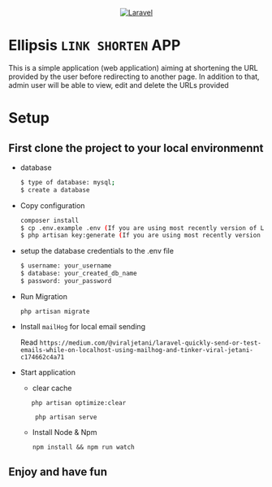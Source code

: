 

<p align="center">
<a href="https://packagist.org/packages/laravel/framework"><img src="https://img.shields.io/badge/label-Laravel-blue" alt="Laravel"></a>
</p>


# Ellipsis `LINK SHORTEN` APP

This is a simple application (web application) aiming at shortening the URL provided by the user before redirecting to another page. In addition to that, admin user will be able to view, edit and delete the URLs provided

# Setup
## First clone the project to your local environmennt
- database

  ```sh
  $ type of database: mysql;
  $ create a database
  
- Copy configuration

  ```sh
  composer install
  $ cp .env.example .env (If you are using most recently version of Laravel no need for this step)
  $ php artisan key:generate (If you are using most recently version of Laravel no need for this step)
  ```
- setup the database credentials to the .env file

  ```sh
  $ username: your_username
  $ database: your_created_db_name
  $ password: your_password
  
- Run Migration

  `php artisan migrate `
  
- Install `mailHog` for local email sending
  
  Read `https://medium.com/@viraljetani/laravel-quickly-send-or-test-emails-while-on-localhost-using-mailhog-and-tinker-viral-jetani-c174662c4a71`
    
- Start application
     - clear cache
  ```
     php artisan optimize:clear
  
      php artisan serve
  ```
  
    - Install Node & Npm
 
        `npm install && npm run watch`

## Enjoy and have fun 
    
